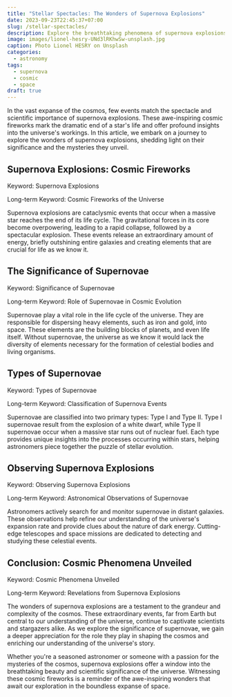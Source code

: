 ```yaml
---
title: "Stellar Spectacles: The Wonders of Supernova Explosions"
date: 2023-09-23T22:45:37+07:00
slug: /stellar-spectacles/
description: Explore the breathtaking phenomena of supernova explosions, the cosmic fireworks of the universe.
image: images/lionel-hesry-UNd3lRKhwSw-unsplash.jpg
caption: Photo Lionel HESRY on Unsplash
categories:
  - astronomy
tags:
  - supernova 
  - cosmic
  - space
draft: true
---
```


In the vast expanse of the cosmos, few events match the spectacle and scientific importance of supernova explosions. These awe-inspiring cosmic fireworks mark the dramatic end of a star's life and offer profound insights into the universe's workings. In this article, we embark on a journey to explore the wonders of supernova explosions, shedding light on their significance and the mysteries they unveil.

## Supernova Explosions: Cosmic Fireworks

Keyword: Supernova Explosions

Long-term Keyword: Cosmic Fireworks of the Universe

Supernova explosions are cataclysmic events that occur when a massive star reaches the end of its life cycle. The gravitational forces in its core become overpowering, leading to a rapid collapse, followed by a spectacular explosion. These events release an extraordinary amount of energy, briefly outshining entire galaxies and creating elements that are crucial for life as we know it.

## The Significance of Supernovae

Keyword: Significance of Supernovae

Long-term Keyword: Role of Supernovae in Cosmic Evolution

Supernovae play a vital role in the life cycle of the universe. They are responsible for dispersing heavy elements, such as iron and gold, into space. These elements are the building blocks of planets, and even life itself. Without supernovae, the universe as we know it would lack the diversity of elements necessary for the formation of celestial bodies and living organisms.

## Types of Supernovae

Keyword: Types of Supernovae

Long-term Keyword: Classification of Supernova Events

Supernovae are classified into two primary types: Type I and Type II. Type I supernovae result from the explosion of a white dwarf, while Type II supernovae occur when a massive star runs out of nuclear fuel. Each type provides unique insights into the processes occurring within stars, helping astronomers piece together the puzzle of stellar evolution.

## Observing Supernova Explosions

Keyword: Observing Supernova Explosions

Long-term Keyword: Astronomical Observations of Supernovae

Astronomers actively search for and monitor supernovae in distant galaxies. These observations help refine our understanding of the universe's expansion rate and provide clues about the nature of dark energy. Cutting-edge telescopes and space missions are dedicated to detecting and studying these celestial events.

## Conclusion: Cosmic Phenomena Unveiled

Keyword: Cosmic Phenomena Unveiled

Long-term Keyword: Revelations from Supernova Explosions

The wonders of supernova explosions are a testament to the grandeur and complexity of the cosmos. These extraordinary events, far from Earth but central to our understanding of the universe, continue to captivate scientists and stargazers alike. As we explore the significance of supernovae, we gain a deeper appreciation for the role they play in shaping the cosmos and enriching our understanding of the universe's story.

Whether you're a seasoned astronomer or someone with a passion for the mysteries of the cosmos, supernova explosions offer a window into the breathtaking beauty and scientific significance of the universe. Witnessing these cosmic fireworks is a reminder of the awe-inspiring wonders that await our exploration in the boundless expanse of space.
